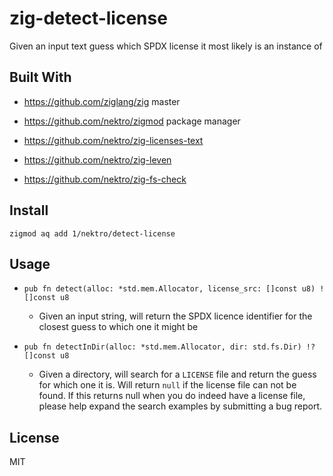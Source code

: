 # zig-detect-license

Given an input text guess which SPDX license it most likely is an instance of

## Built With
- https://github.com/ziglang/zig master
- https://github.com/nektro/zigmod package manager

- https://github.com/nektro/zig-licenses-text
- https://github.com/nektro/zig-leven
- https://github.com/nektro/zig-fs-check

## Install
```
zigmod aq add 1/nektro/detect-license
```

## Usage
- `pub fn detect(alloc: *std.mem.Allocator, license_src: []const u8) ![]const u8`
    - Given an input string, will return the SPDX licence identifier for the closest guess to which one it might be

- `pub fn detectInDir(alloc: *std.mem.Allocator, dir: std.fs.Dir) !?[]const u8`
    - Given a directory, will search for a `LICENSE` file and return the guess for which one it is. Will return `null` if the license file can not be found. If this returns null when you do indeed have a license file, please help expand the search examples by submitting a bug report.

## License
MIT

